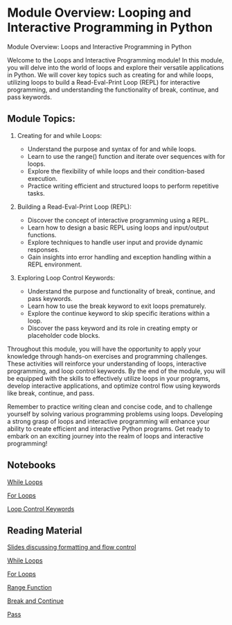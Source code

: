 # Module Overview: Looping and Interactive Programming in Python

Module Overview: Loops and Interactive Programming in Python

Welcome to the Loops and Interactive Programming module! In this module, you will delve into the world of loops and explore their versatile applications in Python. We will cover key topics such as creating for and while loops, utilizing loops to build a Read-Eval-Print Loop (REPL) for interactive programming, and understanding the functionality of break, continue, and pass keywords.

## Module Topics:

1. Creating for and while Loops:
   - Understand the purpose and syntax of for and while loops.
   - Learn to use the range() function and iterate over sequences with for loops.
   - Explore the flexibility of while loops and their condition-based execution.
   - Practice writing efficient and structured loops to perform repetitive tasks.

2. Building a Read-Eval-Print Loop (REPL):
   - Discover the concept of interactive programming using a REPL.
   - Learn how to design a basic REPL using loops and input/output functions.
   - Explore techniques to handle user input and provide dynamic responses.
   - Gain insights into error handling and exception handling within a REPL environment.

3. Exploring Loop Control Keywords:
   - Understand the purpose and functionality of break, continue, and pass keywords.
   - Learn how to use the break keyword to exit loops prematurely.
   - Explore the continue keyword to skip specific iterations within a loop.
   - Discover the pass keyword and its role in creating empty or placeholder code blocks.

Throughout this module, you will have the opportunity to apply your knowledge through hands-on exercises and programming challenges. These activities will reinforce your understanding of loops, interactive programming, and loop control keywords. By the end of the module, you will be equipped with the skills to effectively utilize loops in your programs, develop interactive applications, and optimize control flow using keywords like break, continue, and pass.

Remember to practice writing clean and concise code, and to challenge yourself by solving various programming problems using loops. Developing a strong grasp of loops and interactive programming will enhance your ability to create efficient and interactive Python programs. Get ready to embark on an exciting journey into the realm of loops and interactive programming!

## Notebooks

[While Loops](./learn/01_while_loops.ipynb)

[For Loops](./learn/02_for_loops.ipynb)

[Loop Control Keywords](./learn/03_control_keywords.ipynb)

## Reading Material

[Slides discussing formatting and flow control](https://docs.google.com/presentation/d/1JTeaCOnLkromkKFJLNXQazMmOfT_Yvzr76PvfmRKqfs/edit?usp=sharing)

[While Loops](https://wiki.python.org/moin/WhileLoop)

[For Loops](https://wiki.python.org/moin/ForLoop)

[Range Function](https://docs.python.org/3/tutorial/controlflow.html#the-range-function)

[Break and Continue](https://docs.python.org/3/tutorial/controlflow.html#break-and-continue-statements-and-else-clauses-on-loops)

[Pass](https://docs.python.org/3/tutorial/controlflow.html#pass-statements)